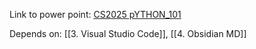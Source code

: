 Link to power point: [CS2025 pYTHON_101](https://docs.google.com/presentation/d/1MFtT2ziNLe0coBYchRYt97VH-dY9q3H6/edit?usp=drive_link&ouid=113226001346129976448&rtpof=true&sd=true)

Depends on: [[3. Visual Studio Code]], [[4. Obsidian MD]]